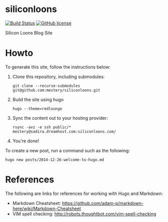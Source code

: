 siliconloons
============

[![Build Status](https://travis-ci.org/mestery/siliconloons.svg?branch=master)](https://travis-ci.org/mestery/siliconloons)
[![GitHub license](https://img.shields.io/badge/license-Apache%20license%202.0-blue.svg)](https://github.com/mestery/siliconloons/blob/master/LICENSE)

Silicon Loons Blog Site

Howto
=====

To generate this site, follow the instructions below:

1. Clone this repository, including submodules:

   `git clone --recurse-submodules git@github.com:mestery/siliconloons.git`

2. Build the site using hugo

   `hugo --theme=redlounge`

3. Sync the content out to your hosting provider:

   `rsync -avz -e ssh public/* mestery@sadira.dreamhost.com:siliconloons.com/`

4. You're done!

To create a new post, run a command such as the following:

   `hugo new posts/2014-12-26-welcome-to-hugo.md`

References
==========
The following are links for references for working with Hugo and Markdown:

* Markdown Cheatsheet: https://github.com/adam-p/markdown-here/wiki/Markdown-Cheatsheet
* VIM spell checking: http://robots.thoughtbot.com/vim-spell-checking
